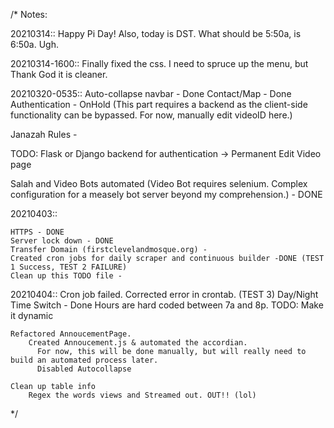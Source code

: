 /* Notes:
  
  
  20210314:: Happy Pi Day! Also, today is DST. What should be 5:50a, is 6:50a. Ugh.
  
  
  20210314-1600:: Finally fixed the css. I need to spruce up the menu, but Thank God it is cleaner.  
  
  20210320-0535:: 
    Auto-collapse navbar - Done
    Contact/Map - Done
    Authentication - OnHold (This part requires a backend as the client-side functionality can be bypassed. For now, manually edit videoID here.)
  
  Janazah Rules - 
  
  TODO: Flask or Django backend for authentication -> Permanent Edit Video page
  
  Salah and Video Bots automated (Video Bot requires selenium. Complex configuration for a measely bot server beyond my comprehension.) - DONE
  
  20210403:: 
  
    HTTPS - DONE
    Server lock down - DONE
    Transfer Domain (firstclevelandmosque.org) -
    Created cron jobs for daily scraper and continuous builder -DONE (TEST 1 Success, TEST 2 FAILURE)
    Clean up this TODO file - 

 20210404::
    Cron job failed. Corrected error in crontab. (TEST 3)
    Day/Night Time Switch - Done
        Hours are hard coded between 7a and 8p. 
            TODO: Make it dynamic
            
    Refactored AnnoucementPage. 
        Created Annoucement.js & automated the accordian. 
          For now, this will be done manually, but will really need to build an automated process later.
          Disabled Autocollapse
        
    Clean up table info
        Regex the words views and Streamed out. OUT!! (lol)
   
  */